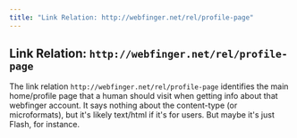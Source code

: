 ```yaml
---
title: "Link Relation: http://webfinger.net/rel/profile-page"
---
```


## Link Relation: `http://webfinger.net/rel/profile-page` ##

The link relation `http://webfinger.net/rel/profile-page` identifies the main
home/profile page that a human should visit when getting info about that
webfinger account. It says nothing about the content-type (or microformats),
but it's likely text/html if it's for users. But maybe it's just Flash, for
instance.
